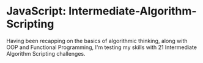 # JavaScript: Intermediate-Algorithm-Scripting
Having been recapping on the basics of algorithmic thinking, along with OOP and Functional Programming, I'm testing my skills with 21 Intermediate Algorithm Scripting challenges.
